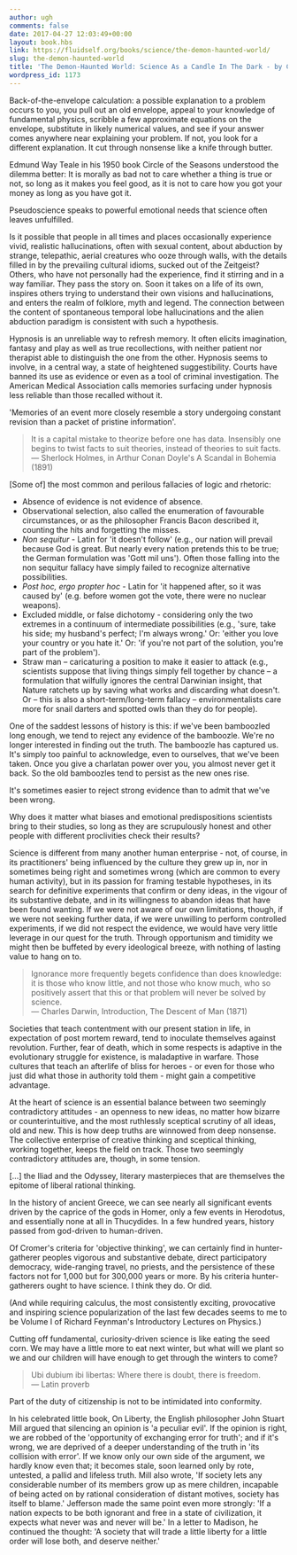 ```yaml
---
author: ugh
comments: false
date: 2017-04-27 12:03:49+00:00
layout: book.hbs
link: https://fluidself.org/books/science/the-demon-haunted-world/
slug: the-demon-haunted-world
title: 'The Demon-Haunted World: Science As a Candle In The Dark - by Carl Sagan'
wordpress_id: 1173
---
```


Back-of-the-envelope calculation: a possible explanation to a problem occurs to you, you pull out an old envelope, appeal to your knowledge of fundamental physics, scribble a few approxi­mate equations on the envelope, substitute in likely numerical values, and see if your answer comes anywhere near explaining your problem. If not, you look for a different explanation. It cut through nonsense like a knife through butter.

Edmund Way Teale in his 1950 book Circle of the Seasons understood the dilemma better: It is morally as bad not to care whether a thing is true or not, so long as it makes you feel good, as it is not to care how you got your money as long as you have got it.

Pseudoscience speaks to powerful emotional needs that science often leaves unfulfilled.

Is it possible that people in all times and places occasionally experience vivid, realistic hallucinations, often with sexual content, about abduction by strange, telepathic, aerial creatures who ooze through walls, with the details filled in by the prevailing cultural idioms, sucked out of the Zeitgeist? Others, who have not personally had the experience, find it stirring and in a way familiar. They pass the story on. Soon it takes on a life of its own, inspires others trying to understand their own visions and halluci­nations, and enters the realm of folklore, myth and legend. The connection between the content of spontaneous temporal lobe hallucinations and the alien abduction paradigm is consistent with such a hypothesis.

Hypnosis is an unreliable way to refresh memory. It often elicits imagination, fantasy and play as well as true recollections, with neither patient nor therapist able to distinguish the one from the other. Hypnosis seems to involve, in a central way, a state of heightened suggestibility. Courts have banned its use as evidence or even as a tool of criminal investiga­tion. The American Medical Association calls memories surfacing under hypnosis less reliable than those recalled without it.

'Memories of an event more closely resemble a story undergoing constant revision than a packet of pristine information'.

> It is a capital mistake to theorize before one has data. Insensibly one begins to twist facts to suit theories, instead of theories to suit facts.  
> &mdash; Sherlock Holmes, in Arthur Conan Doyle's A Scandal in Bohemia (1891)

[Some of] the most common and perilous fallacies of logic and rhetoric:

- Absence of evidence is not evidence of absence.
- Observational selection, also called the enumeration of favourable circumstances, or as the philosopher Francis Bacon described it, counting the hits and forgetting the misses.
- _Non sequitur_ - Latin for 'it doesn't follow' (e.g., our nation will prevail because God is great. But nearly every nation pretends this to be true; the German formulation was 'Gott mil uns'). Often those falling into the non sequitur fallacy have simply failed to recognize alternative possibilities.
- _Post hoc, ergo propter hoc_ - Latin for 'it happened after, so it was caused by' (e.g. before women got the vote, there were no nuclear weapons).
- Excluded middle, or false dichotomy - considering only the two extremes in a continuum of intermediate possibilities (e.g., 'sure, take his side; my husband's perfect; I'm always wrong.' Or: 'either you love your country or you hate it.' Or: 'if you're not part of the solution, you're part of the problem').
- Straw man – caricaturing a position to make it easier to attack (e.g., scientists suppose that living things simply fell together by chance – a formulation that wilfully ignores the central Darwin­ian insight, that Nature ratchets up by saving what works and discarding what doesn't. Or – this is also a short-term/long-term fallacy – environmentalists care more for snail darters and spotted owls than they do for people).

One of the saddest lessons of history is this: if we've been bamboozled long enough, we tend to reject any evidence of the bamboozle. We're no longer interested in finding out the truth. The bamboozle has captured us. It's simply too painful to acknowledge, even to ourselves, that we've been taken. Once you give a charlatan power over you, you almost never get it back. So the old bamboozles tend to persist as the new ones rise.

It's sometimes easier to reject strong evidence than to admit that we've been wrong.

Why does it matter what biases and emotional predispositions scientists bring to their studies, so long as they are scrupulously honest and other people with different proclivities check their results?

Science is different from many another human enterprise - not, of course, in its practitioners' being influenced by the culture they grew up in, nor in sometimes being right and sometimes wrong (which are common to every human activity), but in its passion for framing testable hypotheses, in its search for definitive experiments that confirm or deny ideas, in the vigour of its substantive debate, and in its willingness to abandon ideas that have been found wanting. If we were not aware of our own limitations, though, if we were not seeking further data, if we were unwilling to perform controlled experiments, if we did not respect the evidence, we would have very little leverage in our quest for the truth. Through opportunism and timidity we might then be buffeted by every ideological breeze, with nothing of lasting value to hang on to.

> Ignorance more frequently begets confidence than does knowledge: it is those who know little, and not those who know much, who so positively assert that this or that problem will never be solved by science.  
> &mdash; Charles Darwin, Introduction, The Descent of Man (1871)

Societies that teach contentment with our present station in life, in expectation of post mortem reward, tend to inoculate themselves against revolution. Further, fear of death, which in some respects is adaptive in the evolutionary struggle for existence, is maladaptive in warfare. Those cultures that teach an afterlife of bliss for heroes - or even for those who just did what those in authority told them - might gain a competitive advantage.

At the heart of science is an essential balance between two seemingly contradictory attitudes - an openness to new ideas, no matter how bizarre or counterintuitive, and the most ruthlessly sceptical scrutiny of all ideas, old and new. This is how deep truths are winnowed from deep nonsense. The collective enterprise of creative thinking and sceptical thinking, working together, keeps the field on track. Those two seemingly contradictory attitudes are, though, in some tension.

[…] the Iliad and the Odyssey, literary masterpieces that are themselves the epitome of liberal rational thinking.

In the history of ancient Greece, we can see nearly all significant events driven by the caprice of the gods in Homer, only a few events in Herodotus, and essentially none at all in Thucydides. In a few hundred years, history passed from god-driven to human-driven.

Of Cromer's criteria for 'objective thinking', we can certainly find in hunter-gatherer peoples vigorous and substantive debate, direct participatory democracy, wide-ranging travel, no priests, and the persistence of these factors not for 1,000 but for 300,000 years or more. By his criteria hunter-gatherers ought to have science. I think they do. Or did.

(And while requiring calculus, the most consistently exciting, provocative and inspiring science popularization of the last few decades seems to me to be Volume I of Richard Feynman's Introductory Lectures on Physics.)

Cutting off fundamental, curiosity-driven science is like eating the seed corn. We may have a little more to eat next winter, but what will we plant so we and our children will have enough to get through the winters to come?

> Ubi dubium ibi libertas: Where there is doubt, there is freedom.  
> &mdash; Latin proverb

Part of the duty of citizenship is not to be intimidated into conformity.

In his celebrated little book, On Liberty, the English philosopher John Stuart Mill argued that silencing an opinion is 'a peculiar evil'. If the opinion is right, we are robbed of the 'opportunity of exchanging error for truth'; and if it's wrong, we are deprived of a deeper understanding of the truth in 'its collision with error'. If we know only our own side of the argument, we hardly know even that; it becomes stale, soon learned only by rote, untested, a pallid and lifeless truth. Mill also wrote, 'If society lets any considerable number of its members grow up as mere children, incapable of being acted on by rational consideration of distant motives, society has itself to blame.' Jefferson made the same point even more strongly: 'If a nation expects to be both ignorant and free in a state of civilization, it expects what never was and never will be.' In a letter to Madison, he continued the thought: 'A society that will trade a little liberty for a little order will lose both, and deserve neither.'
